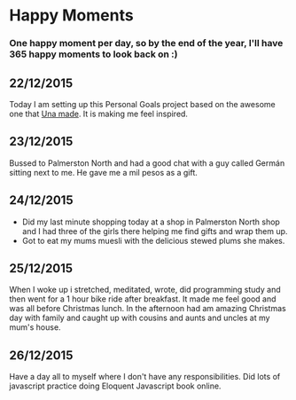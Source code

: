 # Happy Moments

### One happy moment per day, so by the end of the year, I'll have 365 happy moments to look back on :)

22/12/2015
---
Today I am setting up this Personal Goals project based on the awesome one that [Una made](http://una.im/personal-goals-guide/#💁). It is making me feel inspired.

23/12/2015
---
Bussed to Palmerston North and had a good chat with a guy called Germán sitting next to me. He gave me a mil pesos as a gift.

24/12/2015
---
- Did my last minute shopping today at a shop in Palmerston North shop and I had three of the girls there helping me find gifts and wrap them up.
- Got to eat my mums muesli with the delicious stewed plums she makes.

25/12/2015
---
When I woke up i stretched, meditated, wrote, did programming study and then went for a 1 hour bike ride after breakfast. It made me feel good
and was all before Christmas lunch.
In the afternoon had am amazing Christmas day with family and caught up with cousins and aunts and uncles at my mum's house.

26/12/2015
---
Have a day all to myself where I don't have any responsibilities. Did lots of javascript practice doing Eloquent Javascript book online.
